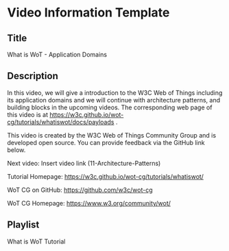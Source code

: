 # Video Information Template

## Title

What is WoT - Application Domains

## Description

In this video, we will give a introduction to the W3C Web of Things including its application domains and we will continue with architecture patterns, and building blocks in the upcoming videos. 
The corresponding web page of this video is at https://w3c.github.io/wot-cg/tutorials/whatiswot/docs/payloads .

This video is created by the W3C Web of Things Community Group and is developed open source. You can provide feedback via the GitHub link below.

Next video: Insert video link (11-Architecture-Patterns)

Tutorial Homepage: https://w3c.github.io/wot-cg/tutorials/whatiswot/

WoT CG on GitHub: https://github.com/w3c/wot-cg 

WoT CG Homepage: https://www.w3.org/community/wot/

## Playlist

What is WoT Tutorial